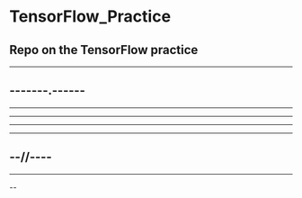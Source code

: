 # TensorFlow_Practice

Repo on the TensorFlow practice
--
------------
-------.------
----
----------
----
--------------
-----------
--//----
----------
------
--
